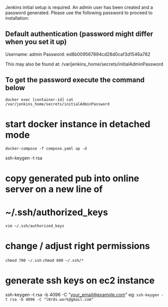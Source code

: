 Jenkins initial setup is required. An admin user has been created and a password generated.
Please use the following password to proceed to installation:

## Default authentication (password might differ when you set it up)
Username: admin
Password: ed8b009567894cd28d0caf3d1546a782

This may also be found at: /var/jenkins_home/secrets/initialAdminPassword

## To get the password execute the command below
`docker exec [container-id] cat /var/jenkins_home/secrets/initialAdminPassword`

# start docker instance in detached mode
`docker-compose -f compose.yaml up -d` 

ssh-keygen -t rsa
# copy generated pub into online server on a new line of
# ~/.ssh/authorized_keys

`vim ~/.ssh/authorized_keys`

# change / adjust right permissions
`chmod 700 ~/.ssh`
`chmod 600 ~/.ssh/*`

# generate ssh keys on ec2 instance
ssh-keygen -t rsa -b 4096 -C "your_email@example.com"
eg: `ssh-keygen -t rsa -b 4096 -C "l0rds.work@gmail.com"`
